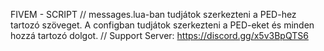 FIVEM - SCRIPT // messages.lua-ban tudjátok szerkezteni a PED-hez tartozó szöveget. A configban tudjátok szerkezteni a PED-eket és minden hozzá tartozó dolgot. // Support Server: https://discord.gg/x5v3BpQTS6
